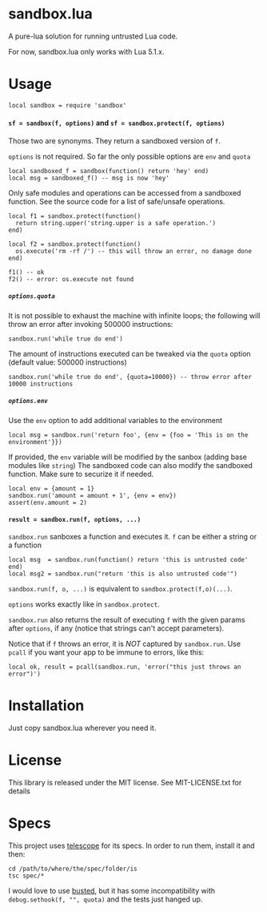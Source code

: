 sandbox.lua
===========

A pure-lua solution for running untrusted Lua code.

For now, sandbox.lua only works with Lua 5.1.x.

Usage
=====

    local sandbox = require 'sandbox'

#### `sf = sandbox(f, options)` and `sf = sandbox.protect(f, options)`

Those two are synonyms. They return a sandboxed version of `f`.

`options` is not required. So far the only possible options are `env` and `quota`

    local sandboxed_f = sandbox(function() return 'hey' end)
    local msg = sandboxed_f() -- msg is now 'hey'

Only safe modules and operations can be accessed from a sandboxed function. See the source code for a list of safe/unsafe operations.

    local f1 = sandbox.protect(function()
      return string.upper('string.upper is a safe operation.')
    end)

    local f2 = sandbox.protect(function()
      os.execute('rm -rf /') -- this will throw an error, no damage done
    end)

    f1() -- ok
    f2() -- error: os.execute not found

##### `options.quota`

It is not possible to exhaust the machine with infinite loops; the following will throw an error after invoking 500000 instructions:

    sandbox.run('while true do end')

The amount of instructions executed can be tweaked via the `quota` option (default value: 500000 instructions)

    sandbox.run('while true do end', {quota=10000}) -- throw error after 10000 instructions

##### `options.env`

Use the `env` option to add additional variables to the environment

    local msg = sandbox.run('return foo', {env = {foo = 'This is on the environment'}})

If provided, the `env` variable will be modified by the sanbox (adding base modules like `string`)
The sandboxed code can also modify the sandboxed function. Make sure to securize it if needed.

    local env = {amount = 1}
    sandbox.run('amount = amount + 1', {env = env})
    assert(env.amount = 2)


#### `result = sandbox.run(f, options, ...)`

`sandbox.run` sanboxes a function and executes it. `f` can be either a string or a function

    local msg  = sandbox.run(function() return 'this is untrusted code' end)
    local msg2 = sandbox.run("return 'this is also untrusted code'")

`sandbox.run(f, o, ...)` is equivalent to `sandbox.protect(f,o)(...)`.

`options` works exactly like in `sandbox.protect`.

`sandbox.run` also returns the result of executing `f` with the given params after `options`, if any (notice that strings can't accept parameters).

Notice that if `f` throws an error, it is *NOT* captured by `sandbox.run`. Use `pcall` if you want your app to be immune to errors, like this:

    local ok, result = pcall(sandbox.run, 'error("this just throws an error")')


Installation
============

Just copy sandbox.lua wherever you need it.

License
=======

This library is released under the MIT license. See MIT-LICENSE.txt for details

Specs
=====

This project uses [telescope](https://github.com/norman/telescope) for its specs. In order to run them, install it and then:

    cd /path/to/where/the/spec/folder/is
    tsc spec/*

I would love to use [busted](http://olivinelabs.com/busted/), but it has some incompatibility with `debug.sethook(f, "", quota)` and the tests just hanged up.
